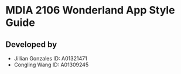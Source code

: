 # MDIA 2106 Wonderland App Style Guide
## Developed by
- Jillian Gonzales ID: A01321471
- Congling Wang ID: A01309245